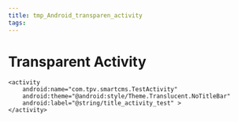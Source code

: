 ```yaml
---
title: tmp_Android_transparen_activity
tags:
---
```

Transparent Activity
===

```
<activity
    android:name="com.tpv.smartcms.TestActivity"
    android:theme="@android:style/Theme.Translucent.NoTitleBar"
    android:label="@string/title_activity_test" >
</activity>
```